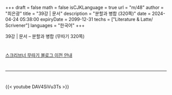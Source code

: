 +++
draft = false
math = false
isCJKLanguage = true
url = "m/48"
author = "최은광"
title = "39강 | 문서"
description = "분할과 병합 (320쪽)"
date = 2024-04-24 05:38:00
expiryDate = 2099-12-31
techs = ["Literature & Latte/ Scrivener"]
languages = "한국어"
+++

39강 | 문서 – 분할과 병합 (무따기 320쪽)

<!--more--> 

#

[스크리브너 무따기 블로그 이전 안내](../../docs/scrivener/newsroom/scrivener-notice-01/)

#

---

#

{{< youtube DAV4SiVu3Ts >}}

#